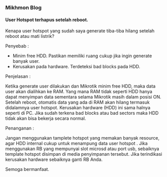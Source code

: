 ### Mikhmon Blog

#### User Hotspot terhapus setelah reboot. 

Kenapa user hotspot yang sudah saya generate tiba-tiba hilang setelah reboot atau mati listrik?

Penyebab :
* Minim free HDD. Pastikan memiliki ruang cukup jika ingin generate banyak user.
* Kerusakan pada hardware. Terdeteksi bad blocks pada HDD.

Penjelasan :

Ketika generate user dilakukan dan Mikrotik minim free HDD, maka data user akan dialihkan ke RAM. Yang mana RAM tidak seperti HDD hanya dapat menyimpan data sementara selama Mikrotik masih dalam posisi ON. Setelah reboot, otomatis data yang ada di RAM akan hilang termasuk didalamnya user hotspot.
Kerusakan hardware (HDD) ini sama halnya seperti di PC. Jika sudah terkena bad blocks atau bad sectors maka HDD tidak akan bisa bekerja secara normal.

Penanganan :

Jangan menggunakan tamplete hotspot yang memakan banyak resource, agar HDD internal cukup untuk menampung data user hotspot . Jika menggunakan RB yang mempunyai slot microsd atau port usb, sebaiknya template hotspot disimpan di media penyimpanan tersebut.
Jika terindikasi kerusakan hardware sebaiknya ganti RB Anda.

Semoga bermanfaat.
